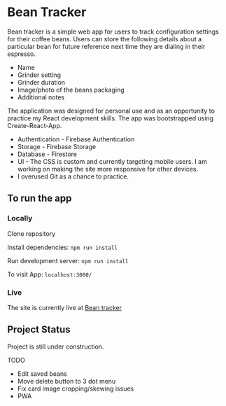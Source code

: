 # Bean Tracker

Bean tracker is a simple web app for users to track configuration settings for their coffee beans.
Users can store the following details about a particular bean for future reference next time they are dialing in their espresso.
 - Name
 - Grinder setting
 - Grinder duration
 - Image/photo of the beans packaging
 - Additional notes

 The application was designed for personal use and as an opportunity to practice my React development skills. The app was bootstrapped using Create-React-App. 
 - Authentication - Firebase Authentication
 - Storage - Firebase Storage 
 - Database - Firestore
 - UI - The CSS is custom and currently targeting mobile users. I am working on making the site more responsive for other devices.
- I overused Git as a chance to practice.

## To run the app
### Locally
Clone repository

Install dependencies:
`npm run install`

Run development server:
`npm run install`

To visit App:
`localhost:3000/`

### Live
The site is currently live at [Bean tracker](beans.oneill.pro)


## Project Status
Project is still under construction. 

 TODO
 - Edit saved beans
 - Move delete button to 3 dot menu
 - Fix card image cropping/skewing issues
 - PWA


